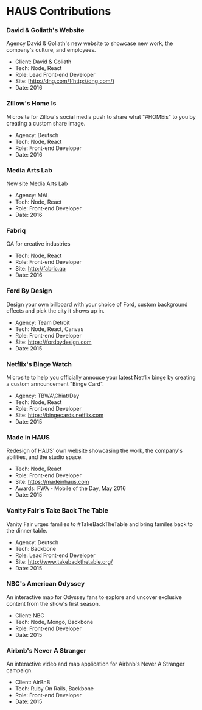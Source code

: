 # HAUS Contributions

### David & Goliath's Website

Agency David & Goliath's new website to showcase new work, the company's culture, and employees.

- Client: David & Goliath
- Tech: Node, React
- Role: Lead Front-end Developer
- Site: [http://dng.com/](http://dng.com/)
- Date: 2016

### Zillow's Home Is

Microsite for Zillow's social media push to share what "#HOMEis" to you by creating a custom share image.

- Agency: Deutsch
- Tech: Node, React
- Role: Front-end Developer
- Date: 2016

### Media Arts Lab

New site Media Arts Lab

- Agency: MAL
- Tech: Node, React
- Role: Front-end Developer
- Date: 2016

### Fabriq

QA for creative industries

- Tech: Node, React
- Role: Front-end Developer
- Site: http://fabric.qa
- Date: 2016

### Ford By Design

Design your own billboard with your choice of Ford, custom background effects and pick the city it shows up in.

- Agency: Team Detroit
- Tech: Node, React, Canvas
- Role: Front-end Developer
- Site: https://fordbydesign.com
- Date: 2015

### Netflix's Binge Watch

Microsite to help you officially annouce your latest Netflix binge by creating a custom announcement "Binge Card".

- Agency: TBWA\Chiat\Day
- Tech: Node, React
- Role: Front-end Developer
- Site: https://bingecards.netflix.com
- Date: 2015

### Made in HAUS

Redesign of HAUS' own website showcasing the work, the company's abilities, and the studio space.

- Tech: Node, React
- Role: Front-end Developer
- Site: https://madeinhaus.com
- Awards: FWA - Mobile of the Day, May 2016 
- Date: 2015

### Vanity Fair's Take Back The Table

Vanity Fair urges families to #TakeBackTheTable and bring familes back to the dinner table.

- Agency: Deutsch
- Tech: Backbone
- Role: Lead Front-end Developer
- Site: http://www.takebackthetable.org/
- Date: 2015

### NBC's American Odyssey

An interactive map for Odyssey fans to explore and uncover exclusive content from the show's first season.

- Client: NBC
- Tech: Node, Mongo, Backbone
- Role: Front-end Developer
- Date: 2015

### Airbnb's Never A Stranger

An interactive video and map application for Airbnb's Never A Stranger campaign.

- Client: AirBnB
- Tech: Ruby On Rails, Backbone
- Role: Front-end Developer
- Date: 2015


